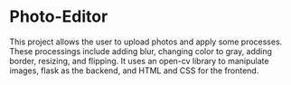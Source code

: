 # Photo-Editor

This project allows the user to upload photos and apply some processes. These processings include adding blur, changing color to gray, adding border, resizing, and flipping. 
It uses an open-cv library to manipulate images, flask as the backend, and HTML and CSS for the frontend. 
